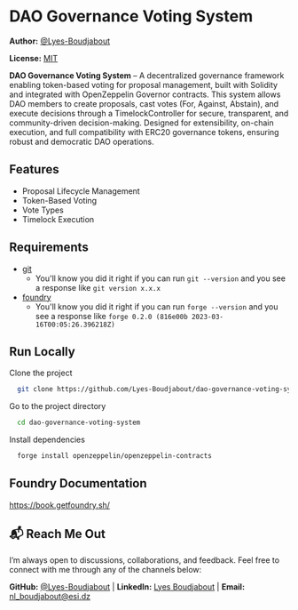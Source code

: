 
# **DAO Governance Voting System**

**Author:** [@Lyes-Boudjabout](https://www.github.com/Lyes-Boudjabout)

**License:** [MIT](https://choosealicense.com/licenses/mit/)

**DAO Governance Voting System** – A decentralized governance framework enabling token-based voting for proposal management, built with Solidity and integrated with OpenZeppelin Governor contracts. This system allows DAO members to create proposals, cast votes (For, Against, Abstain), and execute decisions through a TimelockController for secure, transparent, and community-driven decision-making. Designed for extensibility, on-chain execution, and full compatibility with ERC20 governance tokens, ensuring robust and democratic DAO operations.

## Features

- Proposal Lifecycle Management
- Token-Based Voting
- Vote Types
- Timelock Execution

## Requirements

- [git](https://git-scm.com/book/en/v2/Getting-Started-Installing-Git)
  - You'll know you did it right if you can run `git --version` and you see a response like `git version x.x.x`
- [foundry](https://getfoundry.sh/)
  - You'll know you did it right if you can run `forge --version` and you see a response like `forge 0.2.0 (816e00b 2023-03-16T00:05:26.396218Z)`


## Run Locally

Clone the project
```bash
  git clone https://github.com/Lyes-Boudjabout/dao-governance-voting-system
```

Go to the project directory
```bash
  cd dao-governance-voting-system
```

Install dependencies
```bash
  forge install openzeppelin/openzeppelin-contracts
```

## Foundry Documentation
https://book.getfoundry.sh/

## 📬 Reach Me Out

I’m always open to discussions, collaborations, and feedback. Feel free to connect with me through any of the channels below:

**GitHub:** [@Lyes-Boudjabout](https://www.github.com/Lyes-Boudjabout) |
**LinkedIn:** [Lyes Boudjabout](https://www.linkedin.com/in/lyes-boudjabout) |
**Email:** nl_boudjabout@esi.dz
